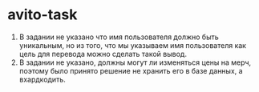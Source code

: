 # avito-task

1. В задании не указано что имя пользователя должно быть уникальным, но из того, что мы указываем имя пользователя как цель для перевода можно сделать такой вывод.
2. В задании не указано, должны могут ли изменяться цены на мерч, поэтому было принято решение не хранить его в базе данных, а вхардкодить.